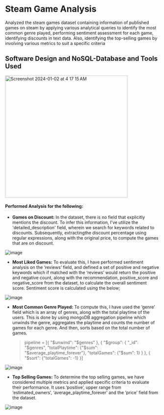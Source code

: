 # Steam Game Analysis
Analyzed the steam games dataset containing information of published games on steam by applying various analytical queries to identify the most common genre played, performing sentiment assessment for each game, identifying discounts in text data. Also, identifying the top-selling games by involving various metrics to suit a specific criteria

## Software Design and NoSQL-Database and Tools Used

<img width="400" alt="Screenshot 2024-01-02 at 4 17 15 AM" src="https://github.com/achaud25/steam-game-analysis/assets/113392203/fe1d75f6-e4af-4303-b248-862f539fc9e6">


#### Performed Analysis for the following:

- <b>Games on Discount:</b> In the dataset, there is no field that explicitly mentions the discount. To infer this information, I've utilize the 'detailed_description' field, wherein we search for keywords related to discounts. Subsequently, extractingthe discount percentage using regular expressions, along with the original price, to compute the games that are on
discount.

![image](https://github.com/achaud25/steam-game-analysis/assets/113392203/88c43ede-39af-467c-9bc8-42a52176162c)

- <b>Most Liked Games:</b> To evaluate this, I have performed sentiment analysis on the ‘reviews’ field, and defined a set of positive and negative keywords which if matched with the ‘reviews’ would return the positive and negative count, along with the recommendation, positive_score and negative_score from the dataset, to calculate the overall sentiment score.
Sentiment score is calculated using the below;

![image](https://github.com/achaud25/steam-game-analysis/assets/113392203/5e4001d9-99d8-478a-8059-a3c72cad9824)

- <b>Most Common Genre Played:</b> To compute this, I have used the ‘genre’ field which is an array of genres, along with the total playtime of the users. This is done by using mongoDB aggregation pipeline which unwinds the genre, aggregates the playtime and counts the number of games for each genre. And then, sorts based on the total number of games.

   > pipeline = [{ "$unwind": "$genres" }, { "$group": { "_id": "$genres", "totalPlaytime": {"$sum": "$average_playtime_forever"}, "totalGames": {"$sum": 1} } }, { "$sort": {"totalGames": -1} }]

![image](https://github.com/achaud25/steam-game-analysis/assets/113392203/ae510f47-3ae0-4595-81cd-aa6d8462f9e6)

- <b>Top Selling Games:</b> To determine the top selling games, we have considered multiple metrics and applied specific criteria to evaluate their performance. It uses ‘positive’, upper range from ‘estimated_owners’, ‘average_playtime_forever’ and the ‘price’ field from the dataset.

![image](https://github.com/achaud25/steam-game-analysis/assets/113392203/f2949664-4c83-420f-884c-cc87e0440552)
